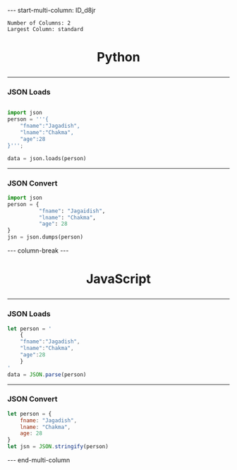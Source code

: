 

--- start-multi-column: ID_d8jr
```column-settings
Number of Columns: 2
Largest Column: standard
```

# <p align="center">Python</p>

---
### JSON Loads
```python

import json
person = '''{
	"fname":"Jagadish",
	"lname":"Chakma",
	"age":28
}''';

data = json.loads(person)
```

---
### JSON Convert
```python
import json
person = {
		  "fname": "Jagaidish",
		  "lname": "Chakma",
		  "age": 28
}
jsn = json.dumps(person)
```
--- column-break ---

# <p align="center">JavaScript</p>

---
### JSON Loads
```javascript
let person = '
	{
	"fname":"Jagadish",
	"lname":"Chakma",
	"age":28
	}
'
data = JSON.parse(person)

```

---
### JSON Convert
```javascript
let person = {
	fname: "Jagadish",
	lname: "Chakma",
	age: 28
}
let jsn = JSON.stringify(person)

```
--- end-multi-column

